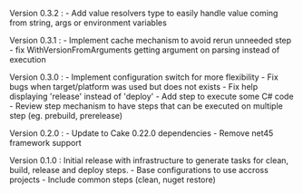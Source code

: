 Version 0.3.2 :
    - Add value resolvers type to easily handle value coming from string, args or environment variables

Version 0.3.1 : 
    - Implement cache mechanism to avoid rerun unneeded step
    - fix WithVersionFromArguments getting argument on parsing instead of execution

Version 0.3.0 :
    - Implement configuration switch for more flexibility
    - Fix bugs when target/platform was used but does not exists
    - Fix help displaying 'release' instead of 'deploy'
    - Add step to execute some C# code
    - Review step mechanism to have steps that can be executed on multiple step (eg. prebuild, prerelease)

Version 0.2.0 : 
    - Update to Cake 0.22.0 dependencies
    - Remove net45 framework support

Version 0.1.0 : Initial release with infrastructure to generate tasks for clean, build, release and deploy steps.
    - Base configurations to use accross projects
    - Include common steps (clean, nuget restore)